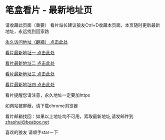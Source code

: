 # 笔盒看片 - 最新地址页

请收藏此页面（重要）
看片站长建议狼友Ctrl+D收藏本页面，本页随时更新最新地址，永远找到回家路

[永久访问地址（翻牆） 点击此处](https://beabox.net/)

[看片最新地址一 点击此处](https://2t6u4y9n7n2.shop)

[看片最新地址二 点击此处](https://2k7k3r4z3e3.shop)

[看片最新地址三 点击此处](https://2j3h6g5d3v6.shop)

[看片最新地址四 点击此处](https://2z4m4r4x9h3.shop)

看片提醒您请注意，永久地址一定要加https

如网站被屏蔽，请下载chrome浏览器

看片邮箱找回：如果以上地址均不可用，索取最新地址,请发邮件到 zhaohui@beabox.net

喜欢的狼友 请顺手star一下